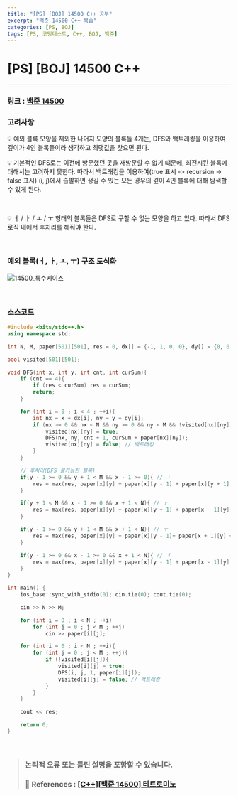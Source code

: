 ```yaml
---
title: "[PS] [BOJ] 14500 C++ 공부"
excerpt: "백준 14500 C++ 복습"
categories: [PS, BOJ]
tags: [PS, 코딩테스트, C++, BOJ, 백준]
---
```


# [PS] [BOJ] 14500 C++

---

### 링크 : [백준 14500](https://www.acmicpc.net/problem/14500)

### 고려사항

<aside>
💡 예외 블록 모양을 제외한 나머지 모양의 블록들 4개는, DFS와 백트래킹을 이용하여 깊이가 4인 블록들이라 생각하고 최댓값을 찾으면 된다.

<br>

💡 기본적인 DFS로는 이전에 방문했던 곳을 재방문할 수 없기 떄문에, 회전시킨 블록에 대해서는 고려하지 못한다. 따라서 백트래킹을 이용하여(true 표시 -> recursion -> false 표시) (i, j)에서 출발하면 생길 수 있는 모든 경우의 깊이 4인 블록에 대해 탐색할 수 있게 된다.

<br>

💡 ㅓ / ㅏ / ㅗ / ㅜ 형태의 블록들은 DFS로 구할 수 없는 모양을 하고 있다. 따라서 DFS 로직 내에서 후처리를 해줘야 한다.

</aside>

<br>

### 예외 블록(ㅓ, ㅏ, ㅗ, ㅜ) 구조 도식화

![14500_특수케이스](https://github.com/user-attachments/assets/50049fea-b3df-46b9-b884-c23e0b61bda4)


<br>

### 소스코드


```cpp
#include <bits/stdc++.h>
using namespace std;

int N, M, paper[501][501], res = 0, dx[] = {-1, 1, 0, 0}, dy[] = {0, 0, -1, 1};

bool visited[501][501];

void DFS(int x, int y, int cnt, int curSum){
    if (cnt == 4){
        if (res < curSum) res = curSum;
        return;
    }

    for (int i = 0 ; i < 4 ; ++i){
        int nx = x + dx[i], ny = y + dy[i];
        if (nx >= 0 && nx < N && ny >= 0 && ny < M && !visited[nx][ny]){
            visited[nx][ny] = true;
            DFS(nx, ny, cnt + 1, curSum + paper[nx][ny]);
            visited[nx][ny] = false; // 백트래킹
        }
    }

    // 후처리(DFS 불가능한 블록)
    if(y - 1 >= 0 && y + 1 < M && x - 1 >= 0){ // ㅗ
        res = max(res, paper[x][y] + paper[x][y - 1] + paper[x][y + 1] + paper[x - 1][y]);
    }

    if(y + 1 < M && x - 1 >= 0 && x + 1 < N){ // ㅏ
        res = max(res, paper[x][y] + paper[x][y + 1] + paper[x - 1][y] + paper[x + 1][y]);
    }

    if(y - 1 >= 0 && y + 1 < M && x + 1 < N){ // ㅜ
        res = max(res, paper[x][y] + paper[x][y - 1]+ paper[x + 1][y] + paper[x][y + 1]);
    }

    if(y - 1 >= 0 && x - 1 >= 0 && x + 1 < N){ // ㅓ
        res = max(res, paper[x][y] + paper[x][y - 1] + paper[x - 1][y] + paper[x + 1][y]);
    }
}

int main() {
    ios_base::sync_with_stdio(0); cin.tie(0); cout.tie(0);

    cin >> N >> M;

    for (int i = 0 ; i < N ; ++i)
        for (int j = 0 ; j < M ; ++j)
            cin >> paper[i][j];

    for (int i = 0 ; i < N ; ++i){
        for (int j = 0 ; j < M ; ++j){
            if (!visited[i][j]){
                visited[i][j] = true;
                DFS(i, j, 1, paper[i][j]);
                visited[i][j] = false; // 백트래킹
            }
        }
    }

    cout << res;

    return 0;
}
```

<br>

> ### 논리적 오류 또는 틀린 설명을 포함할 수 있습니다. <br><br> 📑 References : [[C++][백준 14500] 테트로미노](https://9967han.tistory.com/15)